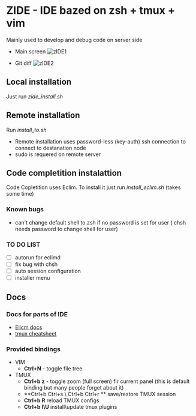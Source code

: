 # ZIDE - IDE bazed on zsh + tmux + vim

Mainly used to develop and debug code on server side

* Main screen
![zIDE1](https://leto20h.storage.yandex.net/rdisk/ba0514c0f709b4fb3e1cfde3a82d25904f91f5610dbfbf61d1870ea5d1e46dc0/inf/MJGLDStMXv9Em9Q1d8ulE50C2Cx0L-DBxBSHvgY4h4AYgc1x7fQGW3iaa-2-2Uu_2WiZq_15gD3wOvsX6Vd44Q==?uid=0&filename=M073%3A0.1.0%20vim%20M073_072.png&disposition=inline&hash=&limit=0&content_type=image%2Fpng&tknv=v2&rtoken=5f076c5935f5ea958bdf334975de9ca9&force_default=no&ycrid=na-35d23a424a50536f9dc68c9e8a15b5bc-downloader7d)

* Git diff
![zIDE2](https://leto16d.storage.yandex.net/rdisk/75c0288830ee3360fb8ae06311e3b3c1e7b66cad901c12b1098bdc9066962e40/inf/CsYLoao22qx92Oav6LsfwQlE_2nynAaKTfP-IJekwymgPKSgRJD_LWFBN79VkHOXAlZhXbwN9gzwv5sOjnqYUQ==?uid=0&filename=Selection_076.png&disposition=inline&hash=&limit=0&content_type=image%2Fpng&tknv=v2&rtoken=5f076c5935f5ea958bdf334975de9ca9&force_default=no&ycrid=na-f9fab7c1ceab20a5f3d17aa7f064963f-downloader7d)


## Local installation
Just run *zide_install.sh*

## Remote installation
Run *install_to.sh <host-to-istall>*
* Remote installation uses password-less (key-auth) ssh connection to connect to destanation node
* sudo is requered on remote server

## Code completition instalattion
Code Copletition uses Eclim. To install it just run *install_eclim.sh* (takes some time)

### Known bugs
* can't change default shell to zsh if no password is set for user ( chsh needs password to change shell for user)

### TO DO LIST
- [ ] autorun for eclimd
- [ ] fix bug with chsh
- [ ] auto session configuration
- [ ] installer menu

## Docs
### Docs for parts of IDE
* [Elicm docs](http://eclim.org/gettingstarted.html)
* [tmux cheatsheet](https://gist.github.com/MohamedAlaa/2961058/)

### Provided bindings
* VIM
  * **Ctrl+N** - toggle file tree
* TMUX
  * **Ctrl+b z** - toggle zoom (full screen) fir current panel (this is default binding but many people forget about it)
  * **Ctrl+b Ctrl+s \ Ctrl+b Ctrl+r ** save/restore TMUX session
  * **Ctrl+b R** reload TMUX configs
  * **Ctrl+b I\U** install\update tmux plugins 
